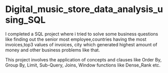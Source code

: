 # Digital_music_store_data_analysis_using_SQL

I completed a SQL project where i tried to solve some business questions like finding out the senior most employee,countries having the most invoices,top3 values of invoices, city which generated highest amount of money and other business problems like that.

This project involves the application of concepts and clauses like Order By, Group By, Limit, Sub-Query, Joins, Window functions like Dense_Rank etc.
